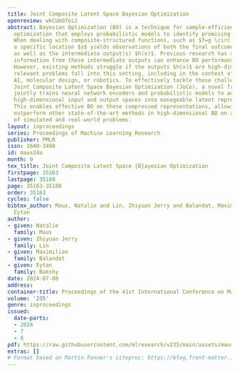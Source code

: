 ```yaml
---
title: Joint Composite Latent Space Bayesian Optimization
openreview: wkCUmO7oi2
abstract: Bayesian Optimization (BO) is a technique for sample-efficient black-box
  optimization that employs probabilistic models to identify promising input for evaluation.
  When dealing with composite-structured functions, such as $f=g \circ h$, evaluating
  a specific location $x$ yields observations of both the final outcome $f(x) = g(h(x))$
  as well as the intermediate output(s) $h(x)$. Previous research has shown that integrating
  information from these intermediate outputs can enhance BO performance substantially.
  However, existing methods struggle if the outputs $h(x)$ are high-dimensional. Many
  relevant problems fall into this setting, including in the context of generative
  AI, molecular design, or robotics. To effectively tackle these challenges, we introduce
  Joint Composite Latent Space Bayesian Optimization (JoCo), a novel framework that
  jointly trains neural network encoders and probabilistic models to adaptively compress
  high-dimensional input and output spaces into manageable latent representations.
  This enables effective BO on these compressed representations, allowing JoCo to
  outperform other state-of-the-art methods in high-dimensional BO on a wide variety
  of simulated and real-world problems.
layout: inproceedings
series: Proceedings of Machine Learning Research
publisher: PMLR
issn: 2640-3498
id: maus24a
month: 0
tex_title: Joint Composite Latent Space {B}ayesian Optimization
firstpage: 35163
lastpage: 35180
page: 35163-35180
order: 35163
cycles: false
bibtex_author: Maus, Natalie and Lin, Zhiyuan Jerry and Balandat, Maximilian and Bakshy,
  Eytan
author:
- given: Natalie
  family: Maus
- given: Zhiyuan Jerry
  family: Lin
- given: Maximilian
  family: Balandat
- given: Eytan
  family: Bakshy
date: 2024-07-08
address:
container-title: Proceedings of the 41st International Conference on Machine Learning
volume: '235'
genre: inproceedings
issued:
  date-parts:
  - 2024
  - 7
  - 8
pdf: https://raw.githubusercontent.com/mlresearch/v235/main/assets/maus24a/maus24a.pdf
extras: []
# Format based on Martin Fenner's citeproc: https://blog.front-matter.io/posts/citeproc-yaml-for-bibliographies/
---
```

